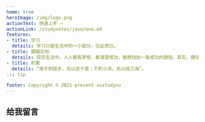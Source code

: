 ```yaml
---
home: true
heroImage: /img/logo.png
actionText: 快速上手 →
actionLink: /studynotes/java/one.md
features:
- title: 学习
  details: 学习只是生活中的一小部分，仅此而已。
- title: 脚踏实地
  details: 现实生活中，人人都有梦想，都渴望成功，都想找到一条成功的捷径。其实，捷径就在你的身边，那就是勤于积累，脚踏实地，积极肯干。
- title: 积累
  details: “故不积跬步，无以至千里；不积小流，无以成江海”。
::: tip 

footer: Copyright © 2021-present xustudyxu
---
```


## 给我留言

<Vssue title="Vssue Demo10"/>

